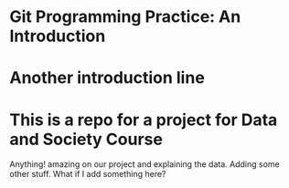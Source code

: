 # Git Programming Practice: An Introduction

# Another introduction line

# This is a repo for a project for Data and Society Course

<p>Anything! amazing on our project and explaining the data. Adding some other stuff. What if I add something here?</p>

